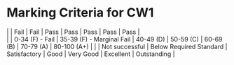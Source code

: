 


# Marking Criteria for CW1 


|  | Fail            | Fail                      | Pass         | Pass      | Pass      | Pass      | Pass        |  
|  | 0-34 (F) - Fail | 35-39 (F) - Marginal Fail | 40-49 (D)    | 50-59 (C) | 60-69 (B) | 70-79 (A) | 80-100 (A+) |
|  | Not successful  | Below Required Standard   | Satisfactory | Good      | Very Good | Excellent | Outstanding |
 
